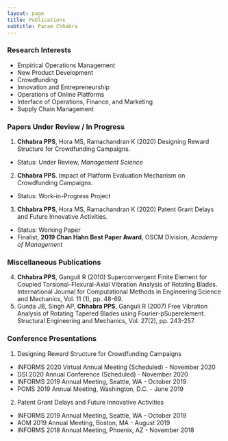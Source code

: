```yaml
---
layout: page
title: Publications
subtitle: Param Chhabra
---
```


### Research Interests
  * Empirical Operations Management   
  * New Product Development
  * Crowdfunding                       
  * Innovation and Entrepreneurship
  * Operations of Online Platforms      
  * Interface of Operations, Finance, and Marketing     
  * Supply Chain Management
  
### Papers Under Review / In Progress
1. **Chhabra PPS**, Hora MS, Ramachandran K (2020) Designing Reward Structure for Crowdfunding Campaigns. 
  * Status: Under Review, *Management Science*  
2. **Chhabra PPS**. Impact of Platform Evaluation Mechanism on Crowdfunding Campaigns. 
  * Status: Work-in-Progress Project
3. **Chhabra PPS**, Hora MS, Ramachandran K (2020) Patent Grant Delays and Future Innovative Activities. 
  * Status: Working Paper
  * Finalist, **2019 Chan Hahn Best Paper Award**, OSCM Division, *Academy of Management*

### Miscellaneous Publications
4. **Chhabra PPS**, Ganguli R (2010) Superconvergent Finite Element for Coupled Torsional-Flexural-Axial Vibration Analysis of Rotating Blades. International Journal for Computational Methods in Engineering Science and Mechanics, Vol. 11 (1), pp. 48-69.
5. Gunda JB, Singh AP, **Chhabra PPS**, Ganguli R (2007) Free Vibration Analysis of Rotating Tapered Blades using Fourier-pSuperelement. Structural Engineering and Mechanics, Vol. 27(2), pp. 243-257.

### Conference Presentations
1. Designing Reward Structure for Crowdfunding Campaigns
 * INFORMS 2020 Virtual Annual Meeting (Scheduled) - November 2020
 * DSI 2020 Annual Conference (Scheduled) - November 2020
 * INFORMS 2019 Annual Meeting, Seattle, WA - October 2019
 * POMS 2019 Annual Meeting, Washington, D.C. - June 2019
  
2. Patent Grant Delays and Future Innovative Activities
 * INFORMS 2019 Annual Meeting, Seattle, WA - October 2019
 * AOM 2019 Annual Meeting, Boston, MA - August 2019
 * INFORMS 2018 Annual Meeting, Phoenix, AZ - November 2018
